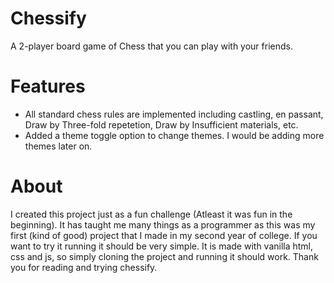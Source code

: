 # Chessify
A 2-player board game of Chess that you can play with your friends.

# Features
- All standard chess rules are implemented including castling, en passant, Draw by Three-fold repetetion, Draw by Insufficient materials, etc.
- Added a theme toggle option to change themes. I would be adding more themes later on.

# About
I created this project just as a fun challenge (Atleast it was fun in the beginning). It has taught me many things as a programmer as this was my first (kind of good) project that I made in my second year of college.
If you want to try it running it should be very simple. It is made with vanilla html, css and js, so simply cloning the project and running it should work.
Thank you for reading and trying chessify.
